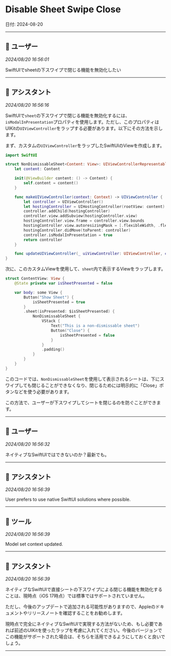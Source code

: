 # Disable Sheet Swipe Close

日付: 2024-08-20

---

## 👤 ユーザー
*2024/08/20 16:56:01*

SwiftUIでsheetの下スワイプで閉じる機能を無効化したい

---

## 🤖 アシスタント
*2024/08/20 16:56:16*

SwiftUIで`sheet`の下スワイプで閉じる機能を無効化するには、`isModalInPresentation`プロパティを使用します。ただし、このプロパティはUIKitの`UIViewController`をラップする必要があります。以下にその方法を示します。

まず、カスタムの`UIViewController`をラップしたSwiftUIのViewを作成します。

```swift
import SwiftUI

struct NonDismissableSheet<Content: View>: UIViewControllerRepresentable {
    let content: Content

    init(@ViewBuilder content: () -> Content) {
        self.content = content()
    }

    func makeUIViewController(context: Context) -> UIViewController {
        let controller = UIViewController()
        let hostingController = UIHostingController(rootView: content)
        controller.addChild(hostingController)
        controller.view.addSubview(hostingController.view)
        hostingController.view.frame = controller.view.bounds
        hostingController.view.autoresizingMask = [.flexibleWidth, .flexibleHeight]
        hostingController.didMove(toParent: controller)
        controller.isModalInPresentation = true
        return controller
    }

    func updateUIViewController(_ uiViewController: UIViewController, context: Context) {}
}
```

次に、このカスタムViewを使用して、`sheet`内で表示するViewをラップします。

```swift
struct ContentView: View {
    @State private var isSheetPresented = false

    var body: some View {
        Button("Show Sheet") {
            isSheetPresented = true
        }
        .sheet(isPresented: $isSheetPresented) {
            NonDismissableSheet {
                VStack {
                    Text("This is a non-dismissable sheet")
                    Button("Close") {
                        isSheetPresented = false
                    }
                }
                .padding()
            }
        }
    }
}
```

このコードでは、`NonDismissableSheet`を使用して表示されるシートは、下にスワイプしても閉じることができなくなり、閉じるためには明示的に「Close」ボタンなどを使う必要があります。

この方法で、ユーザーが下スワイプしてシートを閉じるのを防ぐことができます。

---

## 👤 ユーザー
*2024/08/20 16:56:32*

ネイティブなSwiftUIではできないのか？最新でも。

---

## 🤖 アシスタント
*2024/08/20 16:56:39*

User prefers to use native SwiftUI solutions where possible.

---

## 🔧 ツール
*2024/08/20 16:56:39*

Model set context updated.

---

## 🤖 アシスタント
*2024/08/20 16:56:39*

ネイティブなSwiftUIで直接シートの下スワイプによる閉じる機能を無効化することは、現時点（iOS 17時点）では標準ではサポートされていません。

ただし、今後のアップデートで追加される可能性がありますので、Appleのドキュメントやリリースノートを確認することをお勧めします。

現時点で完全にネイティブなSwiftUIで実現する方法がないため、もし必要であれば前述のUIKitを使ったラップを考慮に入れてください。今後のバージョンでこの機能がサポートされた場合は、そちらを活用できるようにしておくと良いでしょう。

---
